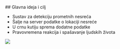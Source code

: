 ## Glavna ideja i cilj
* Sustav za detekciju prometnih nesreća​
* Šalje na server podatke o lokaciji nesreće​
* U crnu kutiju sprema dodatne podatke​
* Pravovremena reakcija i spašavanje ljudskih života​

![](https://s3andreicek.s3.amazonaws.com/map.png)


